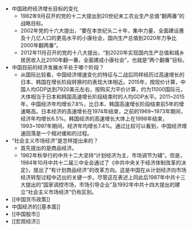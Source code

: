 - 中国政府经济增长目标的变化
    - 1982年9月召开的党的十二大提出到20世纪末工农业生产总值“翻两番”的战略目标。
    - 2002年党的十六大提出，“要在本世纪头二十年，集中力量，全面建设惠及十几亿人口的更高水平的小康社会，国内生产总值到2020年力争比2000年翻两番”。
    - 2012年11月召开的党的十八大提出，“到2020年实现国内生产总值和城乡居民收入比2010年翻一番，全面建成小康社会”，也就是“两个翻番”目标。
- 中国目前的经济发展水平处于哪个阶段？
    - 从国际比较看，中国经济增速变化的特征与二战后同样经历过高速增长的日本、韩国在增长阶段转换时的表现大体相近。2015年，按现价计算，中国人均GDP达到7920美元左右，按购买力平价计算，约为11000国际元，大体相当于日本和韩国高速增长阶段结束时的人均GDP水平。2011~2015年，中国经济年均增长7.8%，比日本、韩国高速增长阶段结束前5年的增速略高。日本经济的高速增长在1974年结束，之前的1969~1973年期间，经济年均增长6.5%。韩国经济的高速增长大体上在1998年结束，1993~1997年期间，经济年均增长7.4%。通过比较可以看到，中国经济增速回落是一个相对缓和的过程。
- “社会主义市场经济”是怎样提出来的？
    - 首先提出的是商品经济。
    - 1982年秋举行的中共十二大坚持“计划经济为主，市场调节为辅”。但是，1984年10月中共十二届三中全会通过了《中共中央关于经济体制改革的决定》，提出了“有计划商品经济”的改革方向。这是中国在从计划经济向市场经济转型过程中迈出的关键一步。尽管这在表述上同此后1987年中共十三大提出的“国家调控市场，市场引导企业”及1992年中共十四大提出的建立“社会主义市场经济”仍有区别。
- [[中国货币政策]]
- 中国经济的[[基本面]]
- [[中国股市]]
- [[宏观经济]]
